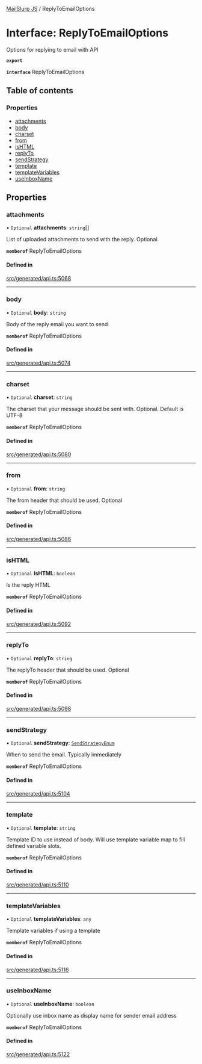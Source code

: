 [MailSlurp JS](../README.md) / ReplyToEmailOptions

# Interface: ReplyToEmailOptions

Options for replying to email with API

**`export`**

**`interface`** ReplyToEmailOptions

## Table of contents

### Properties

- [attachments](ReplyToEmailOptions.md#attachments)
- [body](ReplyToEmailOptions.md#body)
- [charset](ReplyToEmailOptions.md#charset)
- [from](ReplyToEmailOptions.md#from)
- [isHTML](ReplyToEmailOptions.md#ishtml)
- [replyTo](ReplyToEmailOptions.md#replyto)
- [sendStrategy](ReplyToEmailOptions.md#sendstrategy)
- [template](ReplyToEmailOptions.md#template)
- [templateVariables](ReplyToEmailOptions.md#templatevariables)
- [useInboxName](ReplyToEmailOptions.md#useinboxname)

## Properties

### attachments

• `Optional` **attachments**: `string`[]

List of uploaded attachments to send with the reply. Optional.

**`memberof`** ReplyToEmailOptions

#### Defined in

[src/generated/api.ts:5068](https://github.com/mailslurp/mailslurp-client/blob/113e801/src/generated/api.ts#L5068)

___

### body

• `Optional` **body**: `string`

Body of the reply email you want to send

**`memberof`** ReplyToEmailOptions

#### Defined in

[src/generated/api.ts:5074](https://github.com/mailslurp/mailslurp-client/blob/113e801/src/generated/api.ts#L5074)

___

### charset

• `Optional` **charset**: `string`

The charset that your message should be sent with. Optional. Default is UTF-8

**`memberof`** ReplyToEmailOptions

#### Defined in

[src/generated/api.ts:5080](https://github.com/mailslurp/mailslurp-client/blob/113e801/src/generated/api.ts#L5080)

___

### from

• `Optional` **from**: `string`

The from header that should be used. Optional

**`memberof`** ReplyToEmailOptions

#### Defined in

[src/generated/api.ts:5086](https://github.com/mailslurp/mailslurp-client/blob/113e801/src/generated/api.ts#L5086)

___

### isHTML

• `Optional` **isHTML**: `boolean`

Is the reply HTML

**`memberof`** ReplyToEmailOptions

#### Defined in

[src/generated/api.ts:5092](https://github.com/mailslurp/mailslurp-client/blob/113e801/src/generated/api.ts#L5092)

___

### replyTo

• `Optional` **replyTo**: `string`

The replyTo header that should be used. Optional

**`memberof`** ReplyToEmailOptions

#### Defined in

[src/generated/api.ts:5098](https://github.com/mailslurp/mailslurp-client/blob/113e801/src/generated/api.ts#L5098)

___

### sendStrategy

• `Optional` **sendStrategy**: [`SendStrategyEnum`](../enums/ReplyToEmailOptions.SendStrategyEnum.md)

When to send the email. Typically immediately

**`memberof`** ReplyToEmailOptions

#### Defined in

[src/generated/api.ts:5104](https://github.com/mailslurp/mailslurp-client/blob/113e801/src/generated/api.ts#L5104)

___

### template

• `Optional` **template**: `string`

Template ID to use instead of body. Will use template variable map to fill defined variable slots.

**`memberof`** ReplyToEmailOptions

#### Defined in

[src/generated/api.ts:5110](https://github.com/mailslurp/mailslurp-client/blob/113e801/src/generated/api.ts#L5110)

___

### templateVariables

• `Optional` **templateVariables**: `any`

Template variables if using a template

**`memberof`** ReplyToEmailOptions

#### Defined in

[src/generated/api.ts:5116](https://github.com/mailslurp/mailslurp-client/blob/113e801/src/generated/api.ts#L5116)

___

### useInboxName

• `Optional` **useInboxName**: `boolean`

Optionally use inbox name as display name for sender email address

**`memberof`** ReplyToEmailOptions

#### Defined in

[src/generated/api.ts:5122](https://github.com/mailslurp/mailslurp-client/blob/113e801/src/generated/api.ts#L5122)
